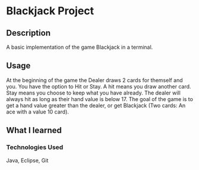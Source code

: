 # Blackjack Project 

## Description

A basic implementation of the game Blackjack in a terminal.

## Usage

At the beginning of the game the Dealer draws 2 cards for themself and you. You have the option to Hit or Stay. A hit means you draw another card. Stay means you choose to keep what you have already. The dealer will always hit as long as their hand value is below 17. The goal of the game is to get a hand value greater than the dealer, or get Blackjack (Two cards: An ace with a value 10 card).

## What I learned

<todo>

### Technologies Used

Java, Eclipse, Git
